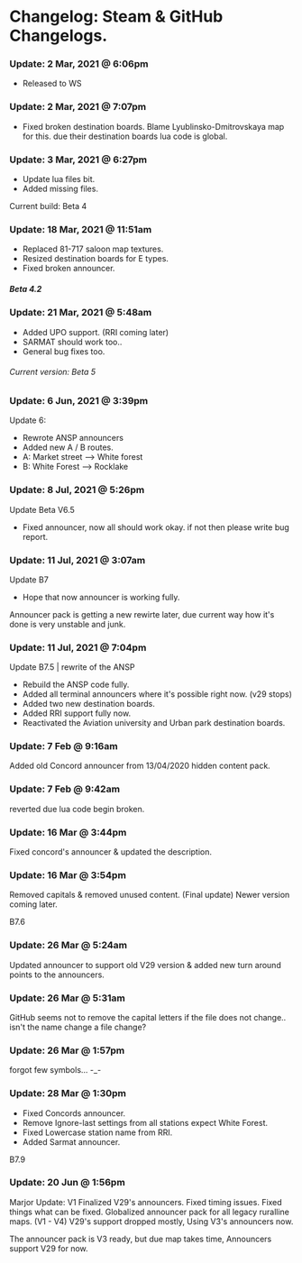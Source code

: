 # Changelog: Steam & GitHub Changelogs.
### Update: 2 Mar, 2021 @ 6:06pm
- Released to WS

### Update: 2 Mar, 2021 @ 7:07pm
- Fixed broken destination boards.
Blame Lyublinsko-Dmitrovskaya map for this. due their destination boards lua code is global.

### Update: 3 Mar, 2021 @ 6:27pm
- Update lua files bit.
- Added missing files.

Current build: Beta 4

### Update: 18 Mar, 2021 @ 11:51am

- Replaced 81-717 saloon map textures.
- Resized destination boards for E types.
- Fixed broken announcer.
##### Beta 4.2

### Update: 21 Mar, 2021 @ 5:48am
- Added UPO support. (RRI coming later)
- SARMAT should work too..
- General bug fixes too.


###### Current version: Beta 5

### Update: 6 Jun, 2021 @ 3:39pm

Update 6:
- Rewrote ANSP announcers
- Added new A / B routes.
- A: Market street --> White forest
- B: White Forest --> Rocklake

### Update: 8 Jul, 2021 @ 5:26pm
Update Beta V6.5

- Fixed announcer, now all should work okay.
if not then please write bug report.

### Update: 11 Jul, 2021 @ 3:07am

Update B7
- Hope that now announcer is working fully.

Announcer pack is getting a new rewirte later, due current way how it's done is very unstable and junk.

### Update: 11 Jul, 2021 @ 7:04pm
Update B7.5 | rewrite of the ANSP
- Rebuild the ANSP code fully.
- Added all terminal announcers where it's possible right now. (v29 stops)
- Added two new destination boards.
- Added RRI support fully now.
- Reactivated the Aviation university and Urban park destination boards.

### Update: 7 Feb @ 9:16am
Added old Concord announcer from 13/04/2020 hidden content pack.

### Update: 7 Feb @ 9:42am
reverted due lua code begin broken.

### Update: 16 Mar @ 3:44pm
Fixed concord's announcer & updated the description.

### Update: 16 Mar @ 3:54pm
Removed capitals & removed unused content. (Final update) Newer version coming later.

B7.6

### Update: 26 Mar @ 5:24am
Updated announcer to support old V29 version & added new turn around points to the announcers.

### Update: 26 Mar @ 5:31am
GitHub seems not to remove the capital letters if the file does not change.. 
isn't the name change a file change?

### Update: 26 Mar @ 1:57pm
forgot few symbols... -_-

### Update: 28 Mar @ 1:30pm
- Fixed Concords announcer.
- Remove Ignore-last settings from all stations expect White Forest.
- Fixed Lowercase station name from RRI.
- Added Sarmat announcer.

B7.9

### Update: 20 Jun @ 1:56pm
Marjor Update: V1
Finalized V29's announcers.
Fixed timing issues.
Fixed things what can be fixed.
Globalized announcer pack for all legacy ruralline maps. (V1 - V4)
V29's support dropped mostly, Using V3's announcers now.

The announcer pack is V3 ready, but due map takes time, Announcers support V29 for now.
